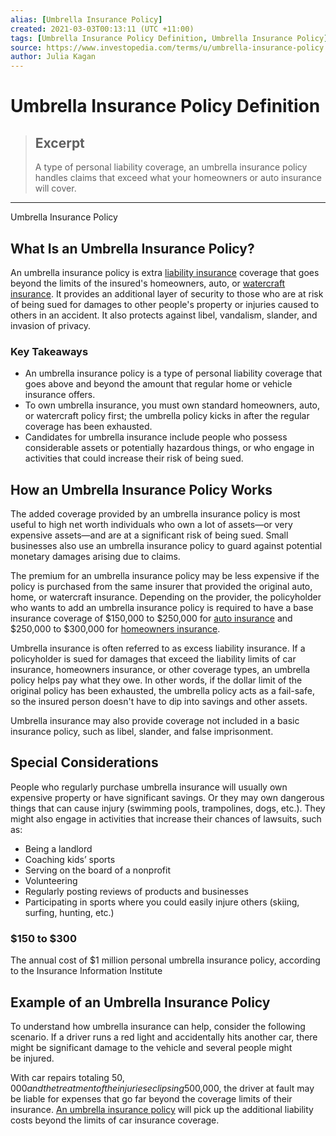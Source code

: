 ```yaml
---
alias: [Umbrella Insurance Policy]
created: 2021-03-03T00:13:11 (UTC +11:00)
tags: [Umbrella Insurance Policy Definition, Umbrella Insurance Policy]
source: https://www.investopedia.com/terms/u/umbrella-insurance-policy.asp
author: Julia Kagan
---
```


# Umbrella Insurance Policy Definition

> ## Excerpt
> A type of personal liability coverage, an umbrella insurance policy handles claims that exceed what your homeowners or auto insurance will cover.

---

Umbrella Insurance Policy
## What Is an Umbrella Insurance Policy?

An umbrella insurance policy is extra [liability insurance](https://www.investopedia.com/terms/l/liability_insurance.asp) coverage that goes beyond the limits of the insured's homeowners, auto, or [watercraft insurance](https://www.investopedia.com/terms/w/watercraft-insurance.asp). It provides an additional layer of security to those who are at risk of being sued for damages to other people's property or injuries caused to others in an accident. It also protects against libel, vandalism, slander, and invasion of privacy.

### Key Takeaways

-   An umbrella insurance policy is a type of personal liability coverage that goes above and beyond the amount that regular home or vehicle insurance offers.
-   To own umbrella insurance, you must own standard homeowners, auto, or watercraft policy first; the umbrella policy kicks in after the regular coverage has been exhausted.
-   Candidates for umbrella insurance include people who possess considerable assets or potentially hazardous things, or who engage in activities that could increase their risk of being sued.

## How an Umbrella Insurance Policy Works

The added coverage provided by an umbrella insurance policy is most useful to high net worth individuals who own a lot of assets—or very expensive assets—and are at a significant risk of being sued. Small businesses also use an umbrella insurance policy to guard against potential monetary damages arising due to claims.

The premium for an umbrella insurance policy may be less expensive if the policy is purchased from the same insurer that provided the original auto, home, or watercraft insurance. Depending on the provider, the policyholder who wants to add an umbrella insurance policy is required to have a base insurance coverage of $150,000 to $250,000 for [auto insurance](https://www.investopedia.com/terms/a/auto-insurance.asp) and $250,000 to $300,000 for [homeowners insurance](https://www.investopedia.com/terms/h/homeowners-insurance.asp).

Umbrella insurance is often referred to as excess liability insurance. If a policyholder is sued for damages that exceed the liability limits of car insurance, homeowners insurance, or other coverage types, an umbrella policy helps pay what they owe. In other words, if the dollar limit of the original policy has been exhausted, the umbrella policy acts as a fail-safe, so the insured person doesn't have to dip into savings and other assets.

Umbrella insurance may also provide coverage not included in a basic insurance policy, such as libel, slander, and false imprisonment.

## Special Considerations

People who regularly purchase umbrella insurance will usually own expensive property or have significant savings. Or they may own dangerous things that can cause injury (swimming pools, trampolines, dogs, etc.). They might also engage in activities that increase their chances of lawsuits, such as:

-   Being a landlord
-   Coaching kids’ sports
-   Serving on the board of a nonprofit
-   Volunteering
-   Regularly posting reviews of products and businesses
-   Participating in sports where you could easily injure others (skiing, surfing, hunting, etc.)

### $150 to $300

The annual cost of $1 million personal umbrella insurance policy, according to the Insurance Information Institute

## Example of an Umbrella Insurance Policy

To understand how umbrella insurance can help, consider the following scenario. If a driver runs a red light and accidentally hits another car, there might be significant damage to the vehicle and several people might be injured.

With car repairs totaling $50,000 and the treatment of the injuries eclipsing $500,000, the driver at fault may be liable for expenses that go far beyond the coverage limits of their insurance. [An umbrella insurance policy](https://www.investopedia.com/articles/personal-finance/040115/how-umbrella-insurance-works.asp) will pick up the additional liability costs beyond the limits of car insurance coverage.
